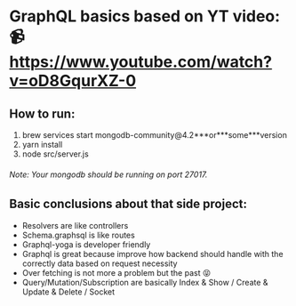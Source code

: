 # GraphQL basics based on YT video: 📹 https://www.youtube.com/watch?v=oD8GqurXZ-0

## How to run:

<ol>
<li>brew services start mongodb-community@4.2***or***some***version</li>
<li>yarn install</li>
<li>node src/server.js</li>
</ol>

###### Note: Your mongodb should be running on port 27017.

## Basic conclusions about that side project:

<ul>
<li>Resolvers are like controllers</li>
<li>Schema.graphsql is like routes</li>
<li>Graphql-yoga is developer friendly</li>
<li>Graphql is great because improve how backend should handle with the correctly data based on request necessity</li>
<li>Over fetching is not more a problem but the past 😝</li>
<li>Query/Mutation/Subscription are basically Index & Show / Create & Update & Delete / Socket</li>
</ul>
